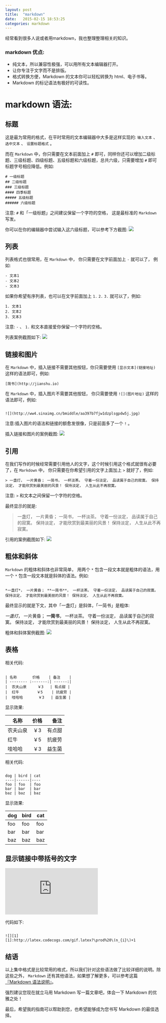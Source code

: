 ```yaml
---
layout: post
title:  "markdown"
date:   2015-02-15 18:53:25
categories: markdown
---
```


经常看到很多人说或者用markdown，我也整理整理相关的知识。

### markdown 优点:
- 纯文本，所以兼容性极强，可以用所有文本编辑器打开。
- 让你专注于文字而不是排版。
- 格式转换方便，Markdown 的文本你可以轻松转换为 html、电子书等。
- Markdown 的标记语法有极好的可读性。

# markdown 语法:


## 标题

这是最为常用的格式，在平时常用的文本编辑器中大多是这样实现的: `输入文本` 、 `选中文本` 、 `设置标题格式` 。


而在 `Markdown` 中，你只需要在文本前面加上 `#` 即可，同样你还可以增加二级标题、三级标题、四级标题、五级标题和六级标题，总共六级，只需要增加 `#` 即可标题字号相应降低。例如:

```
# 一级标题
## 二级标题
### 三级标题
#### 四季标题
##### 五级标题
###### 六级标题
```

注意: `#` 和「一级标题」之间建议保留一个字符的空格， 这是最标准的 `Markdown`写发。

你可以在你的编辑器中尝试输入这六级标题，可以参考下方截图:
![](http://ww4.sinaimg.cn/large/687afc7fjw1dzs5crii94j.jpg)

## 列表

列表格式也很常用，在 `Markdown` 中， 你只需要在文字前面加上 `-` 就可以了， 例如:

```
- 文本1
- 文本2
- 文本3

```

如果你希望有序列表，也可以在文字前面加上 `1.` `2.` `3.` 就可以了，例如:

```
1. 文本1
2. 文本2
3. 文本3

```

注意: `-` 、 `1.` 和文本直接爱你保留一个字符的空格。


列表案例截图如下:
![](http://ww1.sinaimg.cn/large/687afc7fjw1dzs56gavuzj.jpg)


## 链接和图片

在 `Markdown` 中，插入链接不需要其他按钮，你只需要使用 `[显示文本](链接地址)` 这样的语法即可，例如:


```
[简书](http://jianshu.io)

```

在 `Markdown` 中，插入图片不需要其他按钮， 你只需要使用 `![](图片地址)` 这样的语法即可，例如:

```

![](http://ww4.sinaimg.cn/bmiddle/aa397b7fjw1dzplsgpdw5j.jpg)

```

注意:插入图片的语法和链接的额愈发很像，只是前面多了一个 `!` 。


插入链接和图片的案例截图:
![](http://ww3.sinaimg.cn/large/687afc7fjw1dzs5i4iw3uj.jpg)


## 引用

在我们写作的时候经常需要引用他人的文字，这个时候引用这个格式就很有必要了，在 `Markdown` 中， 你只需要在你希望引用的文字上面加上 `>` 就好了，例如:

```
> 一盏灯， 一片黄昏； 一简书， 一杯淡茶。 守着一份淡定， 品读属于自己的寂寞。 保持淡定， 才能欣赏到最美丽的风景！ 保持淡定， 人生从此不再寂寞。

```

注意: `>` 和文本之间保留一个字符的空格。

最终显示的就是:

> 一盏灯， 一片黄昏； 一简书， 一杯淡茶。 守着一份淡定， 品读属于自己的寂寞。 保持淡定， 才能欣赏到最美丽的风景！ 保持淡定， 人生从此不再寂寞。

引用的案例截图如下:
![](http://ww3.sinaimg.cn/large/687afc7fjw1dzs5oehlj5j.jpg)

## 粗体和斜体

`Markdown` 的粗体和斜体也非常简单， 用两个 `*` 包含一段文本就是粗体的语法，用一个 `*` 包含一段文本就是斜体的语法。例如:


```

*一盏灯*， 一片黄昏； **一简书**， 一杯淡茶。 守着一份淡定， 品读属于自己的寂寞。 保持淡定， 才能欣赏到最美丽的风景！ 保持淡定， 人生从此不再寂寞。

```

最终显示的就是下文，其中「一盏灯」是斜体，「一简书」是粗体:


*一盏灯*， 一片黄昏； **一简书**， 一杯淡茶。 守着一份淡定， 品读属于自己的寂寞。 保持淡定， 才能欣赏到最美丽的风景！ 保持淡定， 人生从此不再寂寞。


粗体和斜体案例截图:
![](http://ww4.sinaimg.cn/large/687afc7fjw1dzs5qrr3jcj.jpg)

## 表格

相关代码:


```

| 名称       价格    | 备注    |
| -------- :-------:| ------:|
|  农夫山泉     ￥3   | 有点甜 |
|  红牛        ￥5    | 抗疲劳 |
|  哇哈哈       ￥3   | 益生菌 |

```

显示效果:

| 名称        | 价格           | 备注  |
| ---------- |:-------------:| -----:|
|  农夫山泉   |   ￥3          | 有点甜 |
|  红牛      |   ￥5          | 抗疲劳 |
|  哇哈哈     |   ￥3         | 益生菌 |

相关代码:

```

dog | bird | cat
----|------|----
foo | foo  | foo
bar | bar  | bar
baz | baz  | baz

```

显示效果:

dog | bird | cat
----|------|----
foo | foo  | foo
bar | bar  | bar
baz | baz  | baz


## 显示链接中带括号的文字
![](http://latex.codecogs.com/gif.latex?%5Cprod%20%5C(n_%7Bi%7D%5C)+1)


代码如下:


```

![][1]
[1]:http://latex.codecogs.com/gif.latex?\prod%20\(n_{i}\)+1

```

## 结语

以上集中格式是比较常用的格式，所以我们针对这些语法做了比较详细的说明。除这些之外，  `Markdown` 还有其他语法，如果想了解更多，可以参考这篇[『Markdown 语法说明』](http://wowubuntu.com/markdown/)。


强烈建议您现在就立马用 Markdown 写一篇文章吧，体会一下 Markdown 的优雅之处！


最后，希望我的指南可以帮助到您，也希望能够成为您书写 Markdown 的最佳选择。
